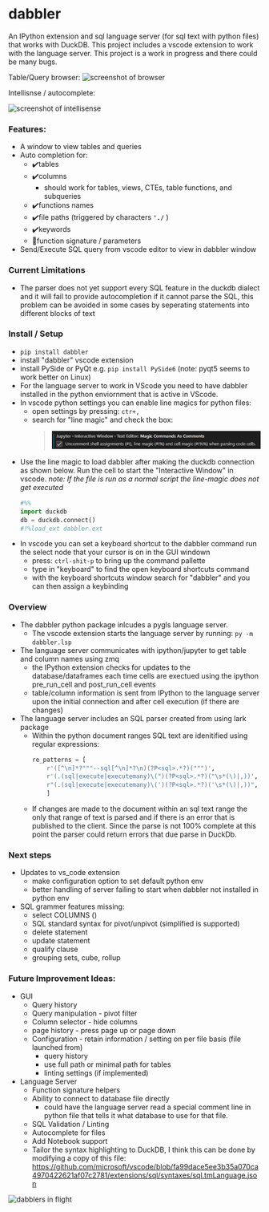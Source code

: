 # dabbler
An IPython extension and sql language server (for sql text with python files) that works with DuckDB.  This project includes a vscode extension to work with the language server.  This project is a work in progress and there could be many bugs.

Table/Query browser:
![screenshot of browser](images/gui_screenshot.png)


Intellisnse / autocomplete:

![screenshot of intellisense](images/auto_complete.png)

### Features:
- A window to view tables and queries
- Auto completion for:
    - ✔️tables 
    - ✔️columns 
        - should work for tables, views, CTEs, table functions, and subqueries
    - ✔️functions names
    - ✔️file paths (triggered by characters **`'./`**  )
    - ✔️keywords
    - 🔲function signature / parameters
- Send/Execute SQL query from vscode editor to view in dabbler window

### Current Limitations
- The parser does not yet support every SQL feature in the duckdb dialect and it will fail to provide autocompletion if it cannot parse the SQL, this problem can be avoided in some cases by seperating statements into different blocks of text


### Install / Setup
- `pip install dabbler`
- install "dabbler" vscode extension
- install PySide or PyQt e.g. `pip install PySide6`  (note: pyqt5 seems to work better on Linux)
- For the language server to work in VScode you need to have dabbler installed in the python enviornment that is active in VScode.  
- In vscode python settings you can enable line magics for python files:
    - open settings by pressing: `ctr+,`
    - search for "line magic" and check the box:
       >![screenshot of text box](https://raw.githubusercontent.com/ryanwd123/dabbler/master/images/line_magic_checkbox.png)
- Use the line magic to load dabbler after making the duckdb connection as shown below.  Run the cell to start the "Interactive Window" in vscode. *note: If the file is run as a normal script the line-magic does not get executed*
    ```py
    #%%
    import duckdb
    db = duckdb.connect()
    #!%load_ext dabbler.ext
    ```
- In vscode you can set a keyboard shortcut to the dabbler command run the select node that your cursor is on in the GUI windown
  - press: `ctrl-shit-p` to bring up the command pallette
  - type in "keyboard" to find the open keyboard shortcuts command
  - with the keyboard shortcuts window search for "dabbler" and you can then assign a keybinding


### Overview
- The dabbler python package inlcudes a pygls language server.
    - The vscode extension starts the language server by running: `py -m dabbler.lsp`
- The language server communicates with ipython/jupyter to get table and column names using zmq
    - the IPython extension checks for updates to the database/dataframes each time cells are exectued using the ipython pre_run_cell and post_run_cell events
    - table/column information is sent from IPython to the language server upon the initial connection and after cell execution (if there are changes)
- The language server includes an SQL parser created from using lark package
    - Within the python document ranges SQL text are idenitified using regular expressions:
        ```py
        re_patterns = [
            r'([^\n]*?"""--sql[^\n]*?\n)(?P<sql>.*?)(""")',
            r'(.(sql|execute|executemany)\(")(?P<sql>.*?)("\s*(\)|,))',
            r"(.(sql|execute|executemany)\(')(?P<sql>.*?)('\s*(\)|,))",
            ]
        ```
    - If changes are made to the document within an sql text range the only that range of text is parsed and if there is an error that is published to the client.  Since the parse is not 100% complete at this point the parser could return errors that due parse in DuckDb.


### Next steps
- Updates to vs_code extension
    - make configuration option to set default python env
    - better handling of server failing to start when dabbler not installed in python env
- SQL grammer features missing:
    - select COLUMNS ()
    - SQL standard syntax for pivot/unpivot (simplified is supported)
    - delete statement
    - update statement
    - qualify clause
    - grouping sets, cube, rollup





### Future Improvement Ideas:
- GUI
    - Query history
    - Query manipulation - pivot filter
    - Column selector - hide columns
    - page history - press page up or page down
    - Configuration - retain information / setting on per file basis (file launched from)
        - query history
        - use full path or minimal path for tables
        - linting settings (if implemented)
- Language Server
    - Function signature helpers
    - Ability to connect to database file directly
        - could have the language server read a special comment line in python file that tells it what database to use for that file.
    - SQL Validation / Linting
    - Autocomplete for files
    - Add Notebook support
    - Tailor the syntax highlighting to DuckDB, I think this can be done by modifying a copy of this file: https://github.com/microsoft/vscode/blob/fa99dace5ee3b35a070ca4970422621af07c2781/extensions/sql/syntaxes/sql.tmLanguage.json


![dabblers in flight](images/dabblers.jpg)